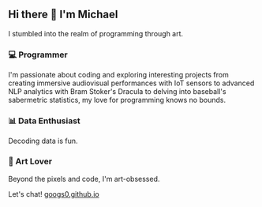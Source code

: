 ## Hi there 👋 I'm Michael

I stumbled into the realm of programming through art. 

### 💻 Programmer
I'm passionate about coding and exploring interesting projects from creating immersive audiovisual performances with IoT sensors to advanced NLP analytics with Bram Stoker's Dracula to delving into baseball's sabermetric statistics, my love for programming knows no bounds.

### 📊 Data Enthusiast
Decoding data is fun.

### 🎨 Art Lover
Beyond the pixels and code, I'm art-obsessed. 

Let's chat!
[googs0.github.io](https://googs0.github.io)

